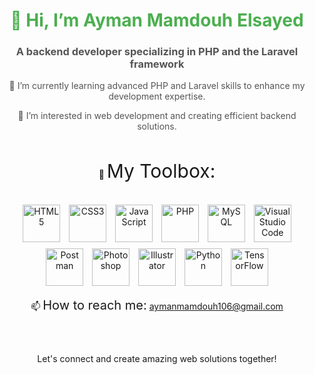 <div align="center">

# <span style="color: #4CAF50">👋 Hi, I’m Ayman Mamdouh Elsayed</span>

### <span style="color: #555">A backend developer specializing in PHP and the Laravel framework</span>

<span style="color: #555">🌱 I’m currently learning advanced PHP and Laravel skills to enhance my development expertise.</span>

<span style="color: #555">👀 I’m interested in web development and creating efficient backend solutions.</span>

<br>

🔧 <span style="font-size: 30px">My Toolbox:</span>
  
<br>
  
<span>
  <img src="https://img.icons8.com/color/48/000000/html-5--v1.png" alt="HTML5" title="HTML5" width="60" height="60" style="margin: 5px" />
  <img src="https://img.icons8.com/color/48/000000/css3.png" alt="CSS3" title="CSS3" width="60" height="60" style="margin: 5px" />
  <img src="https://img.icons8.com/color/48/000000/javascript--v1.png" alt="JavaScript" title="JavaScript" width="60" height="60" style="margin: 5px" />
  <img src="https://img.icons8.com/color/48/000000/php.png" alt="PHP" title="PHP" width="60" height="60" style="margin: 5px" />
  <img src="https://img.icons8.com/color/48/000000/mysql-logo.png" alt="MySQL" title="MySQL" width="60" height="60" style="margin: 5px" />
  <img src="https://img.icons8.com/color/48/000000/visual-studio-code-2019.png" alt="Visual Studio Code" title="Visual Studio Code" width="60" height="60" style="margin: 5px" />
  <img src="https://img.uxwing.com/wp-content/themes/uxwing/download/brands-social-media/postman-icon.png" alt="Postman" title="Postman" width="60" height="60" style="margin: 5px" />
  <img src="https://img.icons8.com/color/48/000000/adobe-photoshop.png" alt="Photoshop" title="Photoshop" width="60" height="60" style="margin: 5px" />
  <img src="https://img.icons8.com/color/48/000000/adobe-illustrator.png" alt="Illustrator" title="Illustrator" width="60" height="60" style="margin: 5px" />
  <img src="https://img.icons8.com/color/48/000000/python.png" alt="Python" title="Python" width="60" height="60" style="margin: 5px" />
  <img src="https://img.icons8.com/color/48/000000/tensorflow.png" alt="TensorFlow" title="TensorFlow" width="60" height="60" style="margin: 5px" />
</span>

<br>

📫 <span style="font-size: 20px">How to reach me:</span> [aymanmamdouh106@gmail.com](mailto:aymanmamdouh106@gmail.com)

<br>

## <span>
Let's connect and create amazing web solutions together!
</span>
</div>

